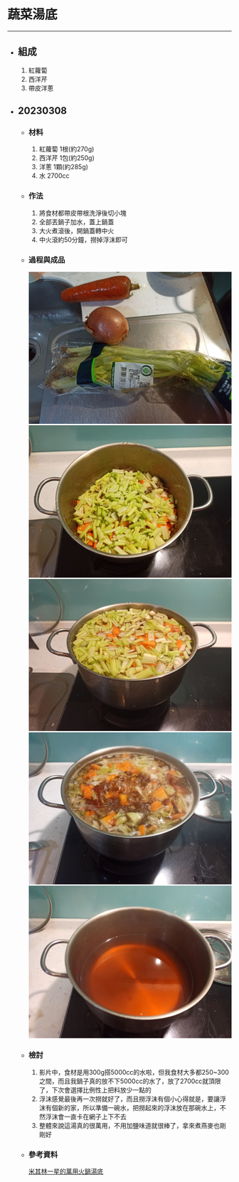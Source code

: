 # 蔬菜湯底
---
+ ## 組成
  1. 紅蘿蔔
  2. 西洋芹
  3. 帶皮洋蔥

+ ## 20230308
  + ### 材料
    1. 紅蘿蔔 1根(約270g)
    2. 西洋芹 1包(約250g)
    3. 洋蔥 1顆(約285g)
    4. 水 2700cc
  
  + ### 作法
    1. 將食材都帶皮帶根洗淨後切小塊
    2. 全部丟鍋子加水，蓋上鍋蓋
    3. 大火煮滾後，開鍋蓋轉中火
    4. 中火滾約50分鐘，撈掉浮沫即可
  
  + ### 過程與成品
    ![](../../Image/20230308_1.jpg)
    ![](../../Image/20230308_2.jpg)
    ![](../../Image/20230308_3.jpg)
    ![](../../Image/20230308_4.jpg)
    ![](../../Image/20230308_5.jpg)
  
  + ### 檢討
    1. 影片中，食材是用300g搭5000cc的水啦，但我食材大多都250~300之間，而且我鍋子真的放不下5000cc的水了，放了2700cc就頂限了，下次會選擇比例性上把料放少一點的
    2. 浮沫感覺最後再一次撈就好了，而且撈浮沫有個小心得就是，要讓浮沫有個新的家，所以準備一碗水，把撈起來的浮沫放在那碗水上，不然浮沫會一直卡在網子上下不去
    3. 整體來說這湯真的很萬用，不用加鹽味道就很棒了，拿來煮燕麥也剛剛好
  
  + ### 參考資料
    [米其林一星的萬用火鍋湯底](https://youtu.be/Gmcut39Nx2c)